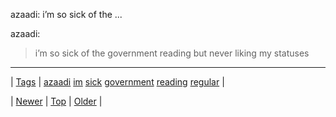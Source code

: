 <!--
title: azaadi
date: 2020-06-28T15:27:00.131Z
tags: azaadi, im, sick, government, reading, regular
-->


azaadi: i’m so sick of the ...

<p>azaadi:</p>

<blockquote>
<p>i’m so sick of the government reading but never liking my statuses</p>
</blockquote>

<!--BOTTOM-POST-NAVIGATION-->
---

| [Tags](tags.md) | [azaadi](tag-azaadi.md) [im](tag-im.md) [sick](tag-sick.md) [government](tag-government.md) [reading](tag-reading.md) [regular](tag-regular.md) |

| [Newer](151976604492.md) | [Top](index.md) | [Older](152067713902.md) |